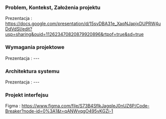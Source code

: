 ### Problem, Kontekst, Założenia projektu

Prezentacja : https://docs.google.com/presentation/d/15svDBA31e_XaqNJapjxDUPRW4uDdVdSI/edit?usp=sharing&ouid=112623470820879920896&rtpof=true&sd=true

### Wymagania projektowe

Prezentacja : ---

### Architektura systemu

Prezentacja : ---

### Projekt interfejsu

Figma : https://www.figma.com/file/S73B4SflkJagqIeJ0nUZ6P/Code-Breaker?node-id=0%3A1&t=qANWvqgO495vKGZi-1


